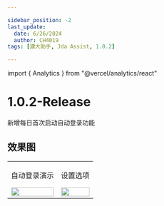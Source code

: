 ```yaml
---

sidebar_position: -2
last_update:
  date: 6/26/2024
  author: CH4019
tags: [建大助手, Jda Assist, 1.0.2]

---
```

import { Analytics } from "@vercel/analytics/react"

# 1.0.2-Release

新增每日首次启动自动登录功能

## 效果图

<table align="center">
  <tr>
    <td align="center">
      <p>自动登录演示</p>
      <img src="/img/1.0.2-1.jpg" width="100%" />
    </td>
    <td align="center">
      <p>设置选项</p>
      <img src="/img/1.0.2-2.jpg" width="100%" />
    </td>
  </tr>
</table>

<Analytics/>